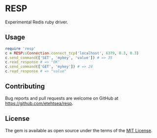 # RESP

Experimental Redis ruby driver.

## Usage

```ruby
require 'resp'
c = RESP::Connection.connect_tcp('localhost', 6379, 0.3, 0.3)
c.send_command(['SET', 'mykey', 'value']) # => 35
c.read_response # => "OK"
c.send_command(['GET', 'mykey']) # => 24
c.read_response # => "value"
```

## Contributing

Bug reports and pull requests are welcome on GitHub at https://github.com/etehtsea/resp.


## License

The gem is available as open source under the terms of the [MIT License](http://opensource.org/licenses/MIT).
